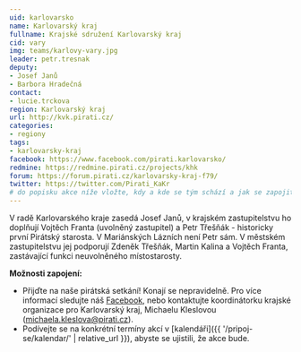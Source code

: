 ```yaml
---
uid: karlovarsko
name: Karlovarský kraj
fullname: Krajské sdružení Karlovarský kraj
cid: vary
img: teams/karlovy-vary.jpg
leader: petr.tresnak
deputy:
- Josef Janů
- Barbora Hradečná
contact:
- lucie.trckova
region: Karlovarský kraj
url: http://kvk.pirati.cz/
categories:
- regiony
tags:
- karlovarsky-kraj
facebook: https://www.facebook.com/pirati.karlovarsko/
redmine: https://redmine.pirati.cz/projects/khk
forum: https://forum.pirati.cz/karlovarsky-kraj-f79/
twitter: https://twitter.com/Pirati_KaKr
# do popisku akce níže vložte, kdy a kde se tým schází a jak se zapojit
---
```


V radě Karlovarského kraje zasedá Josef Janů, v krajském zastupitelstvu ho  doplňují Vojtěch Franta (uvolněný zastupitel) a Petr Třešňák - historicky první Pirátský starosta. V Mariánských Lázních není Petr sám. V městském zastupitelstvu jej podporují Zdeněk Třešňák, Martin Kalina a Vojtěch Franta, zastávající funkci neuvolněného místostarosty.

**Možnosti zapojení:**

* Přijďte na naše pirátská setkání! Konají se nepravidelně. Pro více informací sledujte náš [Facebook](https://www.facebook.com/pg/pirati.karlovarsko/events/), nebo kontaktujte koordinátorku krajské organizace pro Karlovarský kraj, Michaelu Kleslovou (michaela.kleslova@pirati.cz).
* Podívejte se na konkrétní termíny akcí v [kalendáři]({{ '/pripoj-se/kalendar/' | relative_url }}),
abyste se ujistili, že akce bude.
